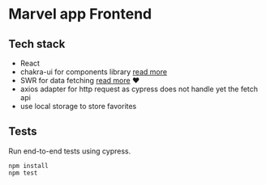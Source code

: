 # Marvel app Frontend

## Tech stack

- React
- chakra-ui for components library [read more](https://chakra-ui.com/)
- SWR for data fetching [read more](https://swr.now.sh/) :heart:
- axios adapter for http request as cypress does not handle yet the fetch api
- use local storage to store favorites

## Tests

Run end-to-end tests using cypress.

```
npm install
npm test
```
